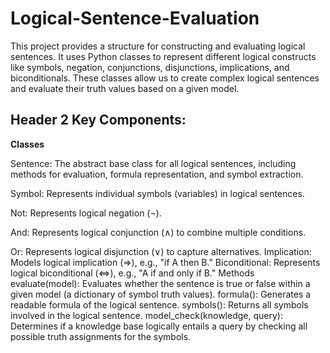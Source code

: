 # Logical-Sentence-Evaluation
This project provides a structure for constructing and evaluating logical sentences. It uses Python classes to represent different logical constructs like symbols, negation, conjunctions, disjunctions, implications, and biconditionals. These classes allow us to create complex logical sentences and evaluate their truth values based on a given model.

## Header 2 **Key Components:**

**Classes**

Sentence: The abstract base class for all logical sentences, including methods for evaluation, formula representation, and symbol extraction.

Symbol: Represents individual symbols (variables) in logical sentences.

Not: Represents logical negation (¬).

And: Represents logical conjunction (∧) to combine multiple conditions.

Or: Represents logical disjunction (∨) to capture alternatives.
Implication: Models logical implication (=>), e.g., "if A then B."
Biconditional: Represents logical biconditional (<=>), e.g., "A if and only if B."
Methods
evaluate(model): Evaluates whether the sentence is true or false within a given model (a dictionary of symbol truth values).
formula(): Generates a readable formula of the logical sentence.
symbols(): Returns all symbols involved in the logical sentence.
model_check(knowledge, query): Determines if a knowledge base logically entails a query by checking all possible truth assignments for the symbols.

